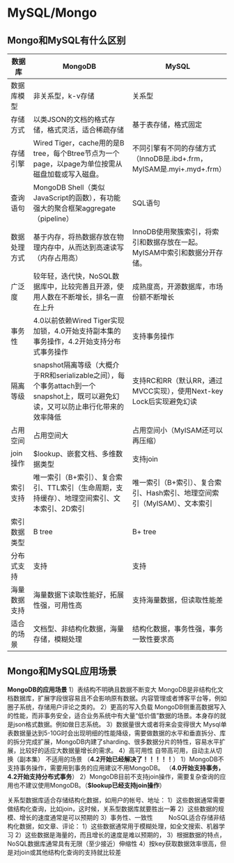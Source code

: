 # MySQL/Mongo

## Mongo和MySQL有什么区别
|数据库|MongoDB|MySQL|
|-|-|-|
|数据库模型|非关系型，k-v存储|关系型|
|存储方式|以类JSON的文档的格式存储，格式灵活，适合稀疏存储|基于表存储，格式固定|
|存储引擎|Wired Tiger，cache用的是B tree，每个Btree节点为一个page，以page为单位按需从磁盘加载或写入磁盘。|不同引擎有不同的存储方式（InnoDB是.ibd+.frm，MyISAM是.myi+.myd+.frm）|
|查询语句|MongoDB Shell（类似JavaScript的函数），有功能强大的聚合框架aggregate（pipeline）|SQL语句|
|数据处理方式|基于内存，将热数据存放在物理内存中，从而达到高速读写（内存占用高）|InnoDB使用聚簇索引，将索引和数据存放在一起。MyISAM中索引和数据分开存储。|
|广泛度|较年轻，迭代快，NoSQL数据库中，比较完善且开源，使用人数在不断增长，排名一直在上升|成熟度高，开源数据库，市场份额不断增长|
|事务性|4.0以前依赖Wired Tiger实现加锁，4.0开始支持副本集的事务操作，4.2开始支持分布式事务操作|支持事务操作|
|隔离等级|snapshot隔离等级（大概介于RR和serializable之间），每个事务attach到一个snapshot上，既可以避免幻读，又可以防止串行化带来的效率降低|支持RC和RR（默认RR，通过MVCC实现），使用Next-key Lock后实现避免幻读|
|占用空间|占用空间大|占用空间小（MyISAM还可以再压缩）|
|join操作|$lookup、嵌套文档、多维数据类型|支持join|
|索引支持|唯一索引（B+索引）、复合索引、TTL索引（生命周期，支持缓存）、地理空间索引、文本索引、2D索引|唯一索引（B+索引）、复合索引、Hash索引、地理空间索引（MyISAM）、文本索引|
|索引数据类型|B tree|B+ tree|
|分布式支持|支持|支持|
|海量数据支持|海量数据下读取性能好，拓展性强，可用性高|支持海量数据，但读取性能差|
|适合的场景|文档型、非结构化数据，海量存储，模糊处理|结构化数据，事务性强，事务一致性要求高|

## Mongo和MySQL应用场景
**MongoDB的应用场景**
1）表结构不明确且数据不断变大 
MongoDB是非结构化文档数据库，扩展字段很容易且不会影响原有数据。内容管理或者博客平台等，例如圈子系统，存储用户评论之类的。 
2）更高的写入负载 
MongoDB侧重高数据写入的性能，而非事务安全，适合业务系统中有大量“低价值”数据的场景。本身存的就是json格式数据。例如做日志系统。 
3）数据量很大或者将来会变得很大 
Mysql单表数据量达到5-10G时会出现明细的性能降级，需要做数据的水平和垂直拆分、库的拆分完成扩展，MongoDB内建了sharding、很多数据分片的特性，容易水平扩展，比较好的适应大数据量增长的需求。 
4）高可用性 
自带高可用，自动主从切换（副本集）
不适用的场景 （**4.2开始已经解决了！！！！！**）
1）MongoDB不支持事务操作，需要用到事务的应用建议不用MongoDB。 （**4.0开始支持事务，4.2开始支持分布式事务**）
2）MongoDB目前不支持join操作，需要复杂查询的应用也不建议使用MongoDB。（**$lookup已经支持join操作**）

关系型数据库适合存储结构化数据，如用户的帐号、地址： 
1）这些数据通常需要做结构化查询，比如join，这时候，关系型数据库就要胜出一筹 
2）这些数据的规模、增长的速度通常是可以预期的 
3）事务性、一致性 
　　 
NoSQL适合存储非结构化数据，如文章、评论： 
1）这些数据通常用于模糊处理，如全文搜索、机器学习 
2）这些数据是海量的，而且增长的速度是难以预期的， 
3）根据数据的特点，NoSQL数据库通常具有无限（至少接近）伸缩性 
4）按key获取数据效率很高，但是对join或其他结构化查询的支持就比较差

